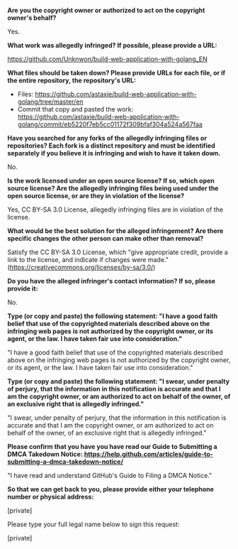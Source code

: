 **Are you the copyright owner or authorized to act on the copyright owner's behalf?**

Yes.

**What work was allegedly infringed? If possible, please provide a URL:**

https://github.com/Unknwon/build-web-application-with-golang_EN

**What files should be taken down? Please provide URLs for each file, or if the entire repository, the repository's URL:**

- Files: https://github.com/astaxie/build-web-application-with-golang/tree/master/en  
- Commit that copy and pasted the work: https://github.com/astaxie/build-web-application-with-golang/commit/eb5220f7eb5cc01172f309bfaf304a524a567faa

**Have you searched for any forks of the allegedly infringing files or repositories? Each fork is a distinct repository and must be identified separately if you believe it is infringing and wish to have it taken down.**

No.

**Is the work licensed under an open source license? If so, which open source license? Are the allegedly infringing files being used under the open source license, or are they in violation of the license?**

Yes, CC BY-SA 3.0 License, allegedly infringing files are in violation of the license.

**What would be the best solution for the alleged infringement? Are there specific changes the other person can make other than removal?**

Satisfy the CC BY-SA 3.0 License, which "give appropriate credit, provide a link to the license, and indicate if changes were made." (https://creativecommons.org/licenses/by-sa/3.0/)

**Do you have the alleged infringer's contact information? If so, please provide it:**

No.

**Type (or copy and paste) the following statement: "I have a good faith belief that use of the copyrighted materials described above on the infringing web pages is not authorized by the copyright owner, or its agent, or the law. I have taken fair use into consideration."**

"I have a good faith belief that use of the copyrighted materials described above on the infringing web pages is not authorized by the copyright owner, or its agent, or the law. I have taken fair use into consideration."

**Type (or copy and paste) the following statement: "I swear, under penalty of perjury, that the information in this notification is accurate and that I am the copyright owner, or am authorized to act on behalf of the owner, of an exclusive right that is allegedly infringed."**

"I swear, under penalty of perjury, that the information in this notification is accurate and that I am the copyright owner, or am authorized to act on behalf of the owner, of an exclusive right that is allegedly infringed."

**Please confirm that you have you have read our Guide to Submitting a DMCA Takedown Notice: https://help.github.com/articles/guide-to-submitting-a-dmca-takedown-notice/**

"I have read and understand GitHub's Guide to Filing a DMCA Notice."

**So that we can get back to you, please provide either your telephone number or physical address:**

[private]

Please type your full legal name below to sign this request:

[private]
